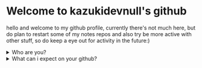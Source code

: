 # Welcome to kazukidevnull's github


hello and welcome to my github profile, currently there's not much here, but do plan to restart some of my notes repos and also try be more active with other stuff, so do keep a eye out for activity in the future:)


<details><summary> Who are you? </summary>

 known as: KazukiDevNull, kazuki, kazu, KDN
 Real name: i am sure youl would like that.
 From: Norway
 Pronouns: They/them/She/Her
 Contact: look on the left side of the screen under my bio 

</details>

<details><summary> What can i expect on your github? </summary>

A lot of Notes which i take during my study of everything but other stuff that may appear include: 
- Reverse Engineering and malware related stuff
- TI
- OSINT
- DFIR
- PRIVACY
- Data and statistical stuff

</details>

